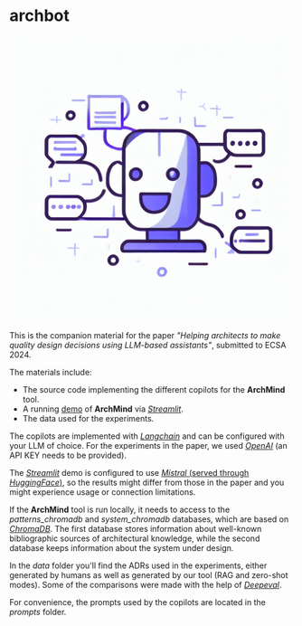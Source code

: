# archbot

![](https://github.com/tommantonela/archmind/blob/main/aa.png)

This is the companion material for the paper *"Helping architects to make quality design decisions using LLM-based assistants"*, submitted to ECSA 2024.

The materials include:

* The source code implementing the different copilots for the **ArchMind** tool.
* A running [demo](https://archmind.streamlit.app/) of **ArchMind** via *[Streamlit](https://streamlit.io/)*.
* The data used for the experiments.

The copilots are implemented with *[Langchain](https://www.langchain.com/)* and can be configured with your LLM of choice. For the experiments in the paper, we used *[OpenAI](https://openai.com/)* (an API KEY needs to be provided). 

The *[Streamlit](https://streamlit.io/)* demo is configured to use [*Mistral* (served through *HuggingFace*)](https://huggingface.co/mistralai/Mistral-7B-v0.1), so the results might differ from those in the paper and you might experience usage or connection limitations.

If the **ArchMind** tool is run locally, it needs to access to the *patterns_chromadb* and *system_chromadb* databases, which are based on *[ChromaDB](https://www.trychroma.com/)*.  The first database stores information about well-known bibliographic sources of architectural knowledge, while the second database keeps information about the system under design. 

In the *data* folder you'll find the ADRs used in the experiments, either generated by humans as well as generated by our tool (RAG and zero-shot modes). Some of the comparisons were made with the help of *[Deepeval](https://docs.confident-ai.com/)*.

For convenience, the prompts used by the copilots are located in the *prompts* folder.

